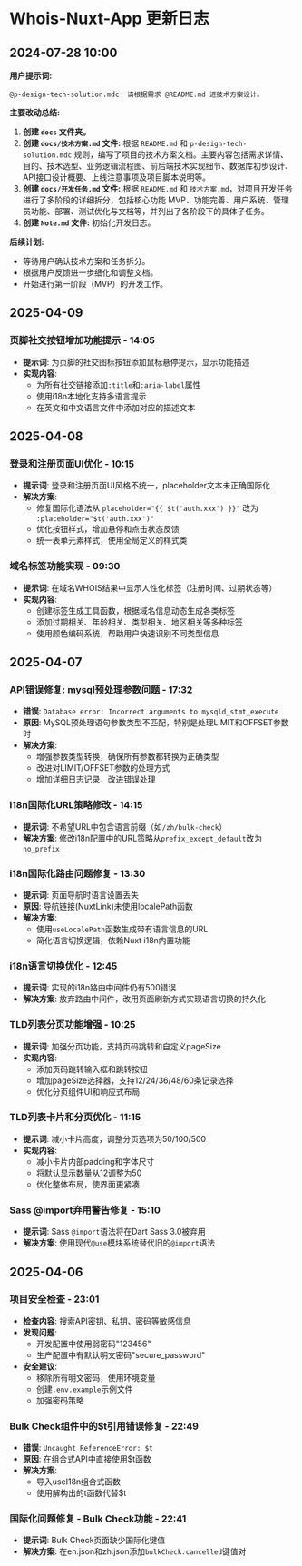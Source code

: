# Whois-Nuxt-App 更新日志
## 2024-07-28 10:00

**用户提示词:**
```
@p-design-tech-solution.mdc  请根据需求 @README.md 进技术方案设计。
```

**主要改动总结:**

1.  **创建 `docs` 文件夹。**
2.  **创建 `docs/技术方案.md` 文件:** 根据 `README.md` 和 `p-design-tech-solution.mdc` 规则，编写了项目的技术方案文档。主要内容包括需求详情、目的、技术选型、业务逻辑流程图、前后端技术实现细节、数据库初步设计、API接口设计概要、上线注意事项及项目脚本说明等。
3.  **创建 `docs/开发任务.md` 文件:** 根据 `README.md` 和 `技术方案.md`，对项目开发任务进行了多阶段的详细拆分，包括核心功能 MVP、功能完善、用户系统、管理员功能、部署、测试优化与文档等，并列出了各阶段下的具体子任务。
4.  **创建 `Note.md` 文件:** 初始化开发日志。

**后续计划:**
*   等待用户确认技术方案和任务拆分。
*   根据用户反馈进一步细化和调整文档。
*   开始进行第一阶段（MVP）的开发工作。 

## 2025-04-09

### 页脚社交按钮增加功能提示 - 14:05
- **提示词**: 为页脚的社交图标按钮添加鼠标悬停提示，显示功能描述
- **实现内容**:
  - 为所有社交链接添加`:title`和`:aria-label`属性
  - 使用i18n本地化支持多语言提示
  - 在英文和中文语言文件中添加对应的描述文本



## 2025-04-08

### 登录和注册页面UI优化 - 10:15
- **提示词**: 登录和注册页面UI风格不统一，placeholder文本未正确国际化
- **解决方案**:
  - 修复国际化语法从 `placeholder="{{ $t('auth.xxx') }}"` 改为 `:placeholder="$t('auth.xxx')"`
  - 优化按钮样式，增加悬停和点击状态反馈
  - 统一表单元素样式，使用全局定义的样式类

### 域名标签功能实现 - 09:30
- **提示词**: 在域名WHOIS结果中显示人性化标签（注册时间、过期状态等）
- **实现内容**:
  - 创建标签生成工具函数，根据域名信息动态生成各类标签
  - 添加过期相关、年龄相关、类型相关、地区相关等多种标签
  - 使用颜色编码系统，帮助用户快速识别不同类型信息



## 2025-04-07

### API错误修复: mysql预处理参数问题 - 17:32
- **错误**: `Database error: Incorrect arguments to mysqld_stmt_execute`
- **原因**: MySQL预处理语句参数类型不匹配，特别是处理LIMIT和OFFSET参数时
- **解决方案**:
  - 增强参数类型转换，确保所有参数都转换为正确类型
  - 改进对LIMIT/OFFSET参数的处理方式
  - 增加详细日志记录，改进错误处理

### i18n国际化URL策略修改 - 14:15
- **提示词**: 不希望URL中包含语言前缀（如`/zh/bulk-check`）
- **解决方案**: 修改i18n配置中的URL策略从`prefix_except_default`改为`no_prefix`

### i18n国际化路由问题修复 - 13:30
- **提示词**: 页面导航时语言设置丢失
- **原因**: 导航链接(NuxtLink)未使用localePath函数
- **解决方案**:
  - 使用`useLocalePath`函数生成带有语言信息的URL
  - 简化语言切换逻辑，依赖Nuxt i18n内置功能

### i18n语言切换优化 - 12:45
- **提示词**: 实现的i18n路由中间件仍有500错误
- **解决方案**: 放弃路由中间件，改用页面刷新方式实现语言切换的持久化

### TLD列表分页功能增强 - 10:25
- **提示词**: 加强分页功能，支持页码跳转和自定义pageSize
- **实现内容**:
  - 添加页码跳转输入框和跳转按钮
  - 增加pageSize选择器，支持12/24/36/48/60条记录选择
  - 优化分页组件UI和响应式布局

### TLD列表卡片和分页优化 - 11:15
- **提示词**: 减小卡片高度，调整分页选项为50/100/500
- **实现内容**:
  - 减小卡片内部padding和字体尺寸
  - 将默认显示数量从12调整为50
  - 优化整体布局，使界面更紧凑

### Sass @import弃用警告修复 - 15:10
- **提示词**: Sass `@import`语法将在Dart Sass 3.0被弃用
- **解决方案**: 使用现代`@use`模块系统替代旧的`@import`语法



## 2025-04-06

### 项目安全检查 - 23:01
- **检查内容**: 搜索API密钥、私钥、密码等敏感信息
- **发现问题**:
  - 开发配置中使用弱密码"123456"
  - 生产配置中有默认明文密码"secure_password"
- **安全建议**:
  - 移除所有明文密码，使用环境变量
  - 创建`.env.example`示例文件
  - 加强密码策略

### Bulk Check组件中的$t引用错误修复 - 22:49
- **错误**: `Uncaught ReferenceError: $t`
- **原因**: 在组合式API中直接使用$t函数
- **解决方案**:
  - 导入useI18n组合式函数
  - 使用解构出的t函数代替$t

### 国际化问题修复 - Bulk Check功能 - 22:41
- **提示词**: Bulk Check页面缺少国际化键值
- **解决方案**: 在en.json和zh.json添加`bulkCheck.cancelled`键值对
